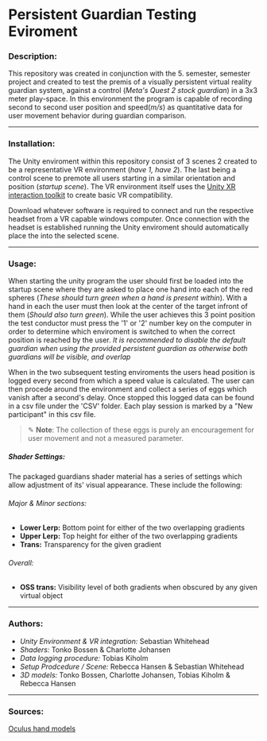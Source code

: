 # Persistent Guardian Testing Eviroment

### Description:
This repository was created in conjunction with the 5. semester, semester project and created to test the premis of a visually persistent virtual reality guardian system, against a control (*Meta's Quest 2 stock guardian*) in a 3x3 meter play-space. In this environment the program is capable of recording second to second user position and speed(*m/s*) as quantitative data for user movement behavior during guardian comparison.
***
### Installation:
The Unity enviroment within this repository consist of 3 scenes 2 created to be a representative VR environment (*have 1, have 2*). The last being a control scene to premote all users starting in a similar orientation and position (*startup scene*). The VR environment itself uses the [Unity XR interaction toolkit](https://docs.unity3d.com/Packages/com.unity.xr.interaction.toolkit@2.2/manual/index.html) to create basic VR compatibility. 

Download whatever software is required to connect and run the respective headset from a VR capable windows computer. Once connection with the headset is established running the Unity enviroment should automatically place the into the selected scene.

***
### Usage:
When starting the unity program the user should first be loaded into the startup scene where they are asked to place one hand into each of the red spheres (*These should turn green when a hand is present within*). With a hand in each the user must then look at the center of the target infront of them (*Should also turn green*). While the user achieves this 3 point position the test conductor must press the '1' or '2' number key on the computer in order to determine which enviroment is switched to when the correct position is reached by the user.
*It is recommended to disable the default guardian when using the provided persistent guardian as otherwise both guardians will be visible, and overlap*

When in the two subsequent testing enviroments the users head position is logged every second from which a speed value is calculated. The user can then procede around the environment and collect a series of eggs which vanish after a second's delay. Once stopped this logged data can be found in a csv file under the 'CSV' folder. Each play session is marked by a "New participant" in this csv file.

> ✎ **Note**:
> The collection of these eggs is purely an encouragement for user movement and not a measured parameter. 

##### Shader Settings:
The packaged guardians shader material has a series of settings which allow adjustment of its' visual appearance. These include the following:

###### Major & Minor sections:
- **Lower Lerp:** Bottom point for either of the two overlapping gradients  
- **Upper Lerp:** Top height for either of the two overlapping gradients
- **Trans:** Transparency for the given gradient

###### Overall:
- **OSS trans:** Visibility level of both gradients when obscured by any given virtual object
***

### Authors:
- *Unity Environment & VR integration:* Sebastian Whitehead
- *Shaders:* Tonko Bossen & Charlotte Johansen
- *Data logging procedure:* Tobias Kiholm
- *Setup Prodcedure / Scene:* Rebecca Hansen & Sebastian Whitehead
- *3D models:* Tonko Bossen, Charlotte Johansen, Tobias Kiholm & Rebecca Hansen
***

### Sources: 
[Oculus hand models](https://developer.oculus.com/downloads/package/oculus-hand-models/)
